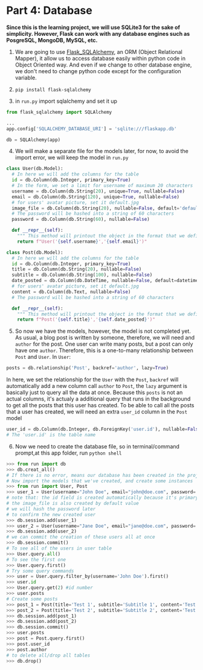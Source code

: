 # Part 4: Database

**Since this is the learning project, we will use SQLite3 for the sake of simplicity. However, Flask can work with any database engines such as PosgreSQL, MongoDB, MySQL, etc.**

1. We are going to use [Flask_SQLAlchemy](https://www.sqlalchemy.org/), an ORM (Object Relational Mapper), it allow us to access database easily within python code in Object Oriented way. And even if we change to other database engine, we don't need to change python code except for the configuration variable.

2. `pip install flask-sqlalchemy`

3. in `run.py` import sqlalchemy and set it up
```python
from flask_sqlalchemy import SQLAlchemy

...
app.config['SQLALCHEMY_DATABASE_URI'] = 'sqlite:///flaskapp.db'

db = SQLAlchemy(app)
```

4. We will make a separate file for the models later, for now, to avoid the import error, we will keep the model in `run.py`
```python
class User(db.Model):
  # In here we will add the columns for the table
  id = db.Column(db.Integer, primary_key=True)
  # In the form, we set a limit for username of maximum 20 characters
  username = db.Column(db.String(20), unique=True, nullable=False)
  email = db.Column(db.String(120), unique=True, nullable=False)
  # for users' avatar picture, set it default.jpg
  image_file = db.Column(db.String(20), nullable=False, default='default.jpg')
  # The password will be hashed into a string of 60 characters
  password = db.Column(db.String(60), nullable=False)

  def __repr__(self):
    """ This method will printout the object in the format that we defined"""
    return f"User('{self.username}','{self.email}')"

class Post(db.Model):
  # In here we will add the columns for the table
  id = db.Column(db.Integer, primary_key=True)
  title = db.Column(db.String(20), nullable=False)
  subtitle = db.Column(db.String(100), nullable=False)
  date_posted = db.Column(db.DateTime, nullable=False, default=datetime.utcnow)
  # for users' avatar picture, set it default.jpg
  content = db.Column(db.Text, nullable=False)
  # The password will be hashed into a string of 60 characters

  def __repr__(self):
    """ This method will printout the object in the format that we defined"""
    return f"Post('{self.title}','{self.date_posted}')"
```

5. So now we have the models, however, the model is not completed yet. As usual, a blog post is written by someone, therefore, we will need and `author` for the post.
One user can write many posts, but a post can only have one `author`. Therefore, this is a one-to-many relationship between `Post` and `User`.
In `User`:
```python
posts = db.relationship('Post', backref='author', lazy=True)
```

In here, we set the relationship for the `User` with the `Post`, `backref` will automatically add a new column call `author` to `Post`, the `lazy` argument is basically just to query all the data at once. Because this `posts` is not an actual columns, it's actualy a additional query that runs in the background to get all the posts that this user has created.
To be able to call all the posts that a user has created, we will need an extra `user_id` column in the `Post` model
```python
user_id = db.Column(db.Integer, db.ForeignKey('user.id'), nullable=False)
# The 'user.id' is the table name
```

6. Now we need to create the database file, so in terminal/command prompt,at this app folder, run `python shell`
```python
>>> from run import db
>>> db.creat_all()
# If there is no error, means our database has been created in the project folder
# Now import the models that we've created, and create some instances
>>> from run import User, Post
>>> user_1 = User(username="John Doe", email="john@doe.com", password='password')
# note that: the id field is created automatically because it's primary key
# the image_file is also created by default value
# we will hash the password later
# to confirm the new created user
>>> db.session.add(user_1)
>>> user_2 = User(username="Jane Doe", email="jane@doe.com", password='password2')
>>> db.session.add(user_2)
# we can commit the creation of these users all at once
>>> db.session.commit()
# To see all of the users in user table
>>> User.query.all()
# To see the first one
>>> User.query.first()
# Try some query commands
>>> user = User.query.filter_by(username='John Doe').first()
>>> user.id
>>> User.query.get(2) #id number
>>> user.posts
# Create some posts
>>> post_1 = Post(title='Test 1', subtitle='Subtitle 1', content='Test content', user_id=user.id)
>>> post_2 = Post(title='Test 2', subtitle='Subtitle 2', content='Test content 2', user_id=user.id)
>>> db.session.add(post_1)
>>> db.session.add(post_2)
>>> db.session.commit()
>>> user.posts
>>> post = Post.query.first()
>>> post.user_id
>>> post.author
# to delete all/drop all tables
>>> db.drop()
```


